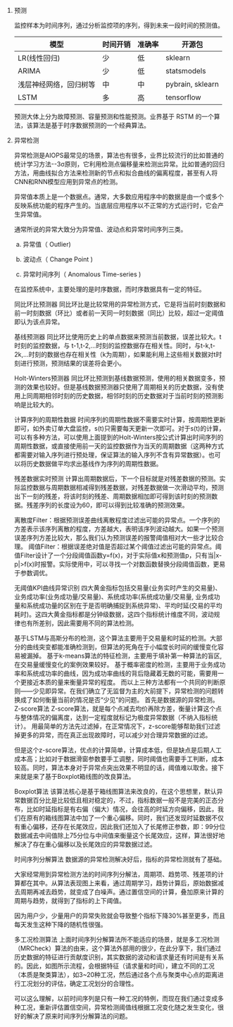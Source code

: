 1. 预测

   监控样本为时间序列，通过分析监控项的序列，得到未来一段时间的预测值。

   | 模型                   | 时间开销 | 准确率 | 开源包           |
   | ---------------------- | -------- | ------ | ---------------- |
   | LR(线性回归)           | 少       | 低     | sklearn          |
   | ARIMA                  | 少       | 低     | statsmodels      |
   | 浅层神经网络，回归树等 | 中       | 中     | pybrain, sklearn |
   | LSTM                   | 多       | 高     | tensorflow       |

   预测大体上分为故障预测、容量预测和性能预测。业界基于 RSTM 的一个算法，该算法是基于时序数据预测的一个经典算法。

2. 异常检测

   异常检测是AIOPS最常见的场景，算法也有很多，业界比较流行的比如普通的统计学习方法--3σ原则，它利用检测点偏移量来检测出异常。比如普通的回归方法，用曲线拟合方法来检测新的节点和拟合曲线的偏离程度，甚至有人将CNN和RNN模型应用到异常点的检测。

   异常值本质上是一个数据点。通常，大多数应用程序中的数据是由一个或多个反映系统功能的程序产生的。当底层应用程序以不正常的方式运行时，它会产生异常值。

   通常所说的异常大致分为异常值、波动点和异常时间序列三类。

   ​	a. 异常值（ Outlier)

   ​	b. 波动点（ Change Point )

   ​	c. 异常时间序列（ Anomalous Time-series )

   在监控系统中，主要处理的是时序数据，而时序数据具有一定的特征。

   同比环比预测器
   同比环比是比较常用的异常检测方式，它是将当前时刻数据和前一时刻数据（环比）或者前一天同一时刻数据（同比）比较，超过一定阈值即认为该点异常。

   基线预测器
   同比环比使用历史上的单点数据来预测当前数据，误差比较大。t时刻的监控数据，与 t-1,t-2,…时刻的监控数据存在相关性。同时，与t-k,t-2k,…时刻的数据也存在相关性（k为周期），如果能利用上这些相关数据对t时刻进行预测，预测结果的误差将会更小。

   Holt-Winters预测器
   同比环比预测到基线数据预测，使用的相关数据变多，预测的效果也较好。但是基线数据预测器只使用了周期相关的历史数据，没有使用上同周期相邻时刻的历史数据，相邻时刻的历史数据对于当前时刻的预测影响是比较大的。

   计算序列的周期性数据
   时间序列的周期性数据不需要实时计算，按周期性更新即可，如外卖订单大盘监控，s(t)只需要每天更新一次即可。对于s(t)的计算，可以有多种方法，可以使用上面提到的Holt-Winters按公式计算出时间序列的周期性数据，或直接使用前一天的监控数据作为当天的周期数据（这两种方式都需要对输入序列进行预处理，保证算法的输入序列不含有异常数据）。也可以将历史数据做平均求出基线作为序列的周期性数据。

   残差数据实时预测
   计算出周期数据后，下一个目标就是对残差数据的预测。实际监控数据与周期数据相减得到残差数据，对残差数据做一次滑动平均，预测出下一刻的残差，将该时刻的残差、周期数据相加即可得到该时刻的预测数据。残差序列的长度设为60，即可以得到比较准确的预测效果。

   离散度Filter：根据预测误差曲线离散程度过滤出可能的异常点。一个序列的方差表示该序列离散的程度，方差越大，表明该序列波动越大。如果一个预测误差序列方差比较大，那么我们认为预测误差的报警阈值相对大一些才比较合理。
   阈值Filter：根据误差绝对值是否超过某个阈值过滤出可能的异常点。阈值Filter设计了一个分段阈值函数y=f(x)，对于实际值x和预测值p，只有当|x-p|>f(x)时报警。实际使用中，可以寻找一个对数函数替换分段阈值函数，更易于参数调优。

   无阈值KPI曲线异常识别
   四大黄金指标包括交易量(业务实时产生的交易量)、业务成功率(业务成功量/交易量)、系统成功率(系统成功量/交易量, 业务成功量和系统成功量的区别在于是否明确捕捉到系统异常)、平均时延(交易的平均耗时)。这四大黄金指标都是分钟级数据，这四个指标统计维度不同，波动规律也有所差别，因此需要用不同的算法检测。

   基于LSTM与高斯分布的检测，这个算法主要用于交易量和时延的检测。大部分的曲线突变都能准确检测到，但算法的死角在于小幅度长时间的缓慢变化容易被漏掉。
   基于k-means算法的特征检测，主要用于填补第一种算法的盲区,在交易量缓慢变化的案例效果较好。
   基于概率密度的检测，主要用于业务成功率和系统成功率的曲线，因为成功率曲线的背后隐藏着无数的可能，需要用一个更接近本质的量来衡量异常的程度。
   而以上三种方法都有一个共同的判断原则——少见即异常。在我们确立了无监督为主的大前提下，异常检测的问题转换成了如何衡量当前的情况是否“少见”的问题。
   首先是数据源的异常检测。
   Z-score算法
   Z-score算法，就是每个点减去均价再除方差，衡量计算这个点与整体情况的偏离度，达到一定程度就标记为极度异常数据（不纳入指标统计）。
   用最简单的方法先过滤掉，在正常情况下，z-score能够帮助我们过滤掉更多的异常，而在真正出现故障时，可以减少对合理异常数据的过滤。

   但是这个z-score算法，优点的计算简单，计算成本低，但是缺点是后期人工成本高；比如对于数据滑窗参数要手工调整，同时阈值也需要手工判断，成本较高。同时，算法本身对于异常点突出效果不明显的话，阈值难以取舍。接下来就是来了基于Boxplot箱线图的改良算法。

   Boxplot算法
   该算法核心是基于箱线图算法来改良的，在这个思想里，默认异常数据百分比是比较低且相对稳定的，不过，指标数据一般不是完美的正态分布，比如时延指标是有右偏（偏大）情况，会往高的时延方向偏移，因此，我们在原有的箱线图算法中加了一个重心偏移。同时，我们还发现时延数据不仅有重心偏移，还存在长尾效应，因此我们还加入了长尾修正参数，即：99分位数据减去中间值除上75分位与中间值来衡量这个长尾效应，这样，算法很好地解决了存在重心偏移以及长尾效应的异常数据过滤。

   时间序列分解算法
   数据源的异常检测解决好后，指标的异常检测就有了基础。

   大家经常用到异常检测方法的时间序列分解法，周期项、趋势项、残差项的计算都在其中。从算法表现图上来看，通过周期学习，趋势计算后，原始数据减去周期再减去趋势，就变成了白噪声。通过置信空间的计算，叠加原来计算的周期与趋势，就得到了指标的上下阈值。

   因为用户少，少量用户的异常失败就会导致整个指标下降30%甚至更多，而且每天发生这种下降的随机性很强。

   多工况检测算法
   上面时间序列分解算法所不能适应的场景，就是多工况检测（MRCheck）算法的由来，这个算法外部用的很少，在此分享下，我们通过历史数据的特征进行贡献度识别，其实数据的波动和请求量还有时间是有关系的。因此，如图所示流程，会根据特征（请求量和时间），建立不同的工况（本质是聚类算法），如3~20种工况，然后通过各个点与聚类中心点的距离进行工况划分的评估，确定工况划分的合理性。

   可以这么理解，以前时间序列是只有一种工况的特例，而现在我们通过变成多种工况，重新评估置信空间，异常检测阈值线根据工况变化随之发生变化，很好的解决了原来时间序列分解算法的问题。

   